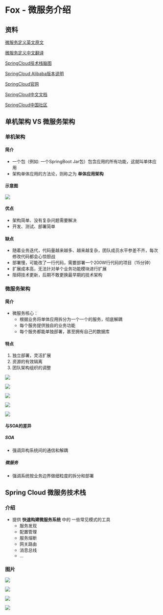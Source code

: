 # Fox - 微服务介绍

## 资料

[微服务定义英文原文](https://martinfowler.com/articles/microservices.html)

[微服务定义中文翻译](http://blog.cuicc.com/blog/2015/07/22/microservices/#%E4%BE%A7%E8%BE%B9%E6%A0%8F%EF%BC%9A%E5%BE%AE%E6%9C%8D%E5%8A%A1%E5%92%8Csoa)

[SpringCloud技术栈脑图](https://www.processon.com/view/link/60519545f346fb348a97c9d5#map)

[SpringCloud Alibaba版本说明](https://github.com/alibaba/spring-cloud-alibaba/wiki/%E7%89%88%E6%9C%AC%E8%AF%B4%E6%98%8E)

[SpringCloud官网](https://spring.io/projects/spring-cloud)

[SpringCloud中文文档](https://www.springcloud.cc/)

[SpringCloud中国社区](http://springcloud.cn/)

## 单机架构 VS 微服务架构

### 单机架构

#### 简介

- 一个包（例如: 一个SpringBoot Jar包）包含应用的所有功能，这就叫单体应用
- 架构单体应用的方法论，则称之为 **单体应用架构**

#### 示意图

![](https://note.youdao.com/yws/public/resource/f3687da5f73873e40890ee5323ea440e/xmlnote/WEBRESOURCEf2ba3ae24a610452391228e917ad454f/15609)

#### 优点

- 架构简单、没有复杂问题需要解决
- 开发、测试、部署简单

#### 缺点

- 随着业务迭代，代码量越来越多、越来越复杂，团队成员水平参差不齐，每次修改代码都会心惊胆战
- 部署慢，可能改了一行代码，需要部署一个200W行代码的项目（15分钟）
- 扩展成本高，无法针对单个业务功能模块进行扩展
- 阻碍技术更新，后期不敢更换最早期的技术架构

### 微服务架构

#### 简介

- 微服务核心：
  - 根据业务将单体应用拆分为一个一个的服务，彻底解耦
  - 每个服务提供独自的业务功能
  - 每个服务都能单独部署，甚至拥有自己的数据库

#### 特点

1. 独立部署，灵活扩展
2. 资源的有效隔离
3. 团队架构组织的调整

![](https://note.youdao.com/yws/public/resource/f3687da5f73873e40890ee5323ea440e/xmlnote/WEBRESOURCE99e113fda0f58276a73f752e45434292/15603)

![](https://note.youdao.com/yws/public/resource/f3687da5f73873e40890ee5323ea440e/xmlnote/WEBRESOURCE99e113fda0f58276a73f752e45434292/15603)

![](https://note.youdao.com/yws/public/resource/f3687da5f73873e40890ee5323ea440e/xmlnote/5E95830715C34B4AA67CE81E3CE567E5/15605)

![](https://note.youdao.com/yws/public/resource/f3687da5f73873e40890ee5323ea440e/xmlnote/58FD8C69106A47F68332945B6858444C/15604)

![](https://note.youdao.com/yws/public/resource/f3687da5f73873e40890ee5323ea440e/xmlnote/5D9D2EDC6BA7416AA1E2248D852ABB5A/15602)

#### 与SOA的差异

##### SOA

- 强调异构系统间的通信和解耦

##### 微服务

- 强调系统按业务边界做细粒度的拆分和部署

## Spring Cloud 微服务技术栈

### 介绍

- 提供 **快速构建微服务系统** 中的 一些常见模式的工具
  - 服务发现
  - 配置管理
  - 服务熔断
  - 网关路由
  - 消息总线
  - ...

### 图片

![](https://note.youdao.com/yws/public/resource/f3687da5f73873e40890ee5323ea440e/xmlnote/WEBRESOURCEcb3a861b4973141acbd6ce040f24d3cd/15608)

![](https://note.youdao.com/yws/public/resource/f3687da5f73873e40890ee5323ea440e/xmlnote/WEBRESOURCE27faced521b89f710212f3b279554fd8/15598)

![](https://note.youdao.com/yws/public/resource/f3687da5f73873e40890ee5323ea440e/xmlnote/WEBRESOURCE06d693a542656574baa78d287d1cd24e/15606)

![](https://note.youdao.com/yws/public/resource/f3687da5f73873e40890ee5323ea440e/xmlnote/WEBRESOURCEedf8e2caadc840f9cf9260a6ecc8283e/15607)

